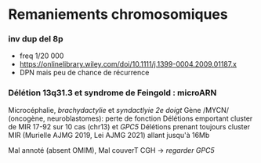 # Remaniements chromosomiques

### inv dup del 8p

- freq 1/20 000
- https://onlinelibrary.wiley.com/doi/10.1111/j.1399-0004.2009.01187.x
- DPN mais peu de chance de récurrence



### Délétion 13q31.3 et syndrome de Feingold : microARN

Microcéphalie, *brachydactylie* et *syndactlyie 2e doigt*
Gène /MYCN/ (oncogène, neuroblastomes): perte de fonction
Délétions emportant cluster de MIR 17-92 sur 10 cas (chr13) et _GPC5_
Délétions prenant toujours cluster MIR (Murielle AJMG 2019, Lei AJMG 2021) allant jusqu'à 16Mb

Mal annoté (absent OMIM), Mal couverT CGH -> *regarder GPC5*
